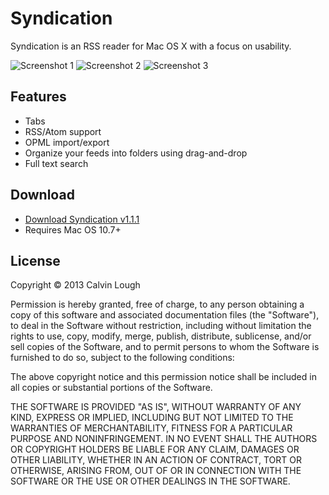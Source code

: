 Syndication
===========

Syndication is an RSS reader for Mac OS X with a focus on usability.

![Screenshot 1](https://raw.github.com/calvinlough/syndication/gh-pages/images/screenshot2.jpg)
![Screenshot 2](https://raw.github.com/calvinlough/syndication/gh-pages/images/screenshot3.jpg)
![Screenshot 3](https://raw.github.com/calvinlough/syndication/gh-pages/images/screenshot4.jpg)

## Features

* Tabs
* RSS/Atom support
* OPML import/export
* Organize your feeds into folders using drag-and-drop
* Full text search

## Download

* [Download Syndication v1.1.1](https://github.com/calvinlough/syndication/raw/gh-pages/downloads/Syndication%201.1.1.zip)
* Requires Mac OS 10.7+

## License

Copyright &copy; 2013 Calvin Lough

Permission is hereby granted, free of charge, to any person obtaining
a copy of this software and associated documentation files (the
"Software"), to deal in the Software without restriction, including
without limitation the rights to use, copy, modify, merge, publish,
distribute, sublicense, and/or sell copies of the Software, and to
permit persons to whom the Software is furnished to do so, subject to
the following conditions:

The above copyright notice and this permission notice shall be
included in all copies or substantial portions of the Software.

THE SOFTWARE IS PROVIDED "AS IS", WITHOUT WARRANTY OF ANY KIND,
EXPRESS OR IMPLIED, INCLUDING BUT NOT LIMITED TO THE WARRANTIES OF
MERCHANTABILITY, FITNESS FOR A PARTICULAR PURPOSE AND
NONINFRINGEMENT. IN NO EVENT SHALL THE AUTHORS OR COPYRIGHT HOLDERS BE
LIABLE FOR ANY CLAIM, DAMAGES OR OTHER LIABILITY, WHETHER IN AN ACTION
OF CONTRACT, TORT OR OTHERWISE, ARISING FROM, OUT OF OR IN CONNECTION
WITH THE SOFTWARE OR THE USE OR OTHER DEALINGS IN THE SOFTWARE.
